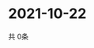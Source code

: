 # 2021-10-22
  共 0条

  <!-- BEGIN -->
  <!-- 最后更新时间Fri Oct 22 2021 08:05:39 GMT+0000 (Coordinated Universal Time) -->
  
  <!-- END -->
  
  